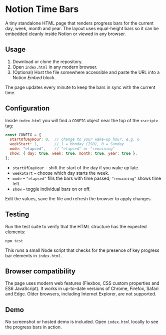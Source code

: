 # Notion Time Bars

A tiny standalone HTML page that renders progress bars for the current day, week, month and year. The layout uses equal-height bars so it can be embedded cleanly inside Notion or viewed in any browser.

## Usage

1. Download or clone the repository.
2. Open `index.html` in any modern browser.
3. (Optional) Host the file somewhere accessible and paste the URL into a Notion *Embed* block.

The page updates every minute to keep the bars in sync with the current time.

## Configuration

Inside `index.html` you will find a `CONFIG` object near the top of the `<script>` tag:

```js
const CONFIG = {
  startOfDayHour: 0,  // change to your wake-up hour, e.g. 6
  weekStart: 1,       // 1 = Monday (ISO), 0 = Sunday
  mode: "elapsed",    // "elapsed" or "remaining"
  show: { day: true, week: true, month: true, year: true },
};
```

- `startOfDayHour` – shift the start of the day if you wake up late.
- `weekStart` – choose which day starts the week.
- `mode` – `"elapsed"` fills the bars with time passed; `"remaining"` shows time left.
- `show` – toggle individual bars on or off.

Edit the values, save the file and refresh the browser to apply changes.

## Testing

Run the test suite to verify that the HTML structure has the expected elements:

```
npm test
```

This runs a small Node script that checks for the presence of key progress bar elements in `index.html`.

## Browser compatibility

The page uses modern web features (Flexbox, CSS custom properties and ES6 JavaScript). It works in up-to-date versions of Chrome, Firefox, Safari and Edge. Older browsers, including Internet Explorer, are not supported.

## Demo

No screenshot or hosted demo is included. Open `index.html` locally to see the progress bars in action.

